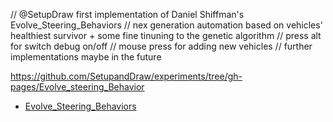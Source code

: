 // @SetupDraw first implementation of Daniel Shiffman's Evolve_Steering_Behaviors
// nex generation automation based on vehicles' healthiest survivor + some fine tinuning to the genetic algorithm
// press alt for switch debug on/off
// mouse press for adding new vehicles
// further implementations maybe in the future

https://github.com/SetupandDraw/experiments/tree/gh-pages/Evolve_steering_Behavior

* [Evolve_Steering_Behaviors](https://setupanddraw.github.io/experiments/Evolve_steering_Behavior/)
